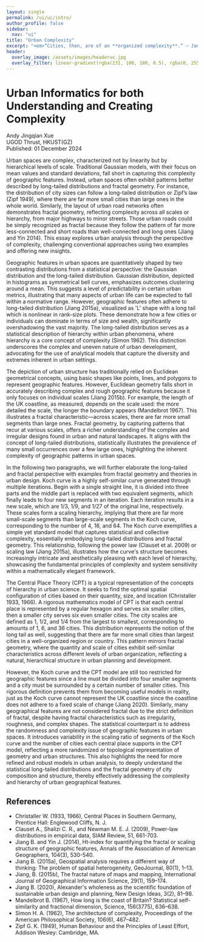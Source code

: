 ```yaml
---
layout: single
permalink: /ui/uc/intro/
author_profile: false
sidebar:
  nav: "ui"
title: "Urban Complexity"
excerpt: "<em>“Cities, then, are of an **organized complexity**.” — Jane Jacobs (1961), The Death and Life of Great American Cities <em>"
header:
  overlay_image: /assets/images/headeruc.jpg
  overlay_filter: linear-gradient(rgba(231, 100, 100, 0.5), rgba(0, 255, 255, 0.5))
---
```


# Urban Informatics for both Understanding and Creating Complexity
<div class="author-info">
  Andy Jingqian Xue<br>
  UGOD Thrust, HKUST(GZ)<br>
  Published: 01 December 2024
</div>

Urban spaces are complex, characterized not by linearity but by hierarchical levels of scale. Traditional Gaussian models, with their focus on mean values and standard deviations, fall short in capturing this complexity of geographic features. Instead, urban spaces often exhibit patterns better described by long-tailed distributions and fractal geometry. For instance, the distribution of city sizes can follow a long-tailed distribution or Zipf’s law (Zipf 1949), where there are far more small cities than large ones in the whole world. Similarly, the layout of urban road networks often demonstrates fractal geometry, reflecting complexity across all scales or hierarchy, from major highways to minor streets. Those urban roads could be simply recognized as fractal because they follow the pattern of far more less-connected and short roads than well-connected and long ones (Jiang and Yin 2014). This essay explores urban analysis through the perspective of complexity, challenging conventional approaches using two examples and offering new insights. 

Geographic features in urban spaces are quantitatively shaped by two contrasting distributions from a statistical perspective: the Gaussian distribution and the long-tailed distribution. Gaussian distribution, depicted in histograms as symmetrical bell curves, emphasizes outcomes clustering around a mean. This suggests a level of predictability in certain urban metrics, illustrating that many aspects of urban life can be expected to fall within a normative range. However, geographic features often adhere to long-tailed distribution (Jiang 2015a), visualized as 'L' shape with a long tail which is nonlinear in rank-size plots. These demonstrate how a few cities or individuals can dominate in terms of size and wealth, significantly overshadowing the vast majority. The long-tailed distribution serves as a statistical description of hierarchy within urban phenomena, where hierarchy is a core concept of complexity (Simon 1962). This distinction underscores the complex and uneven nature of urban development, advocating for the use of analytical models that capture the diversity and extremes inherent in urban settings. 

The depiction of urban structure has traditionally relied on Euclidean geometrical concepts, using basic shapes like points, lines, and polygons to represent geographic features. However, Euclidean geometry falls short in accurately describing complex and rough geographic features because it only focuses on individual scales (Jiang 2015b). For example, the length of the UK coastline, as measured, depends on the scale used: the more detailed the scale, the longer the boundary appears (Mandelbrot 1967). This illustrates a fractal characteristic—across scales, there are far more small segments than large ones. Fractal geometry, by capturing patterns that recur at various scales, offers a richer understanding of the complex and irregular designs found in urban and natural landscapes. It aligns with the concept of long-tailed distributions, statistically illustrates the prevalence of many small occurrences over a few large ones, highlighting the inherent complexity of geographic patterns in urban spaces.

In the following two paragraphs, we will further elaborate the long-tailed and fractal perspective with examples from fractal geometry and theories in urban design. Koch curve is a highly self-similar curve generated through multiple iterations. Begin with a single straight line, it is divided into three parts and the middle part is replaced with two equivalent segments, which finally leads to four new segments in an iteration. Each iteration results in a new scale, which are 1/3, 1/9, and 1/27 of the original line, respectively. These scales form a scaling hierarchy, implying that there are far more small-scale segments than large-scale segments in the Koch curve, corresponding to the number of 4, 16, and 64. The Koch curve exemplifies a simple yet standard model that captures statistical and collective complexity, essentially embodying long-tailed distributions and fractal geometry. This relationship, following the power law (Clauset et al. 2009) or scaling law (Jiang 2015a), illustrates how the curve's structure becomes increasingly intricate and aesthetically pleasing with each level of hierarchy, showcasing the fundamental principles of complexity and system sensitivity within a mathematically elegant framework.

The Central Place Theory (CPT) is a typical representation of the concepts of hierarchy in urban science. It seeks to find the optimal spatial configuration of cities based on their quantity, size, and location (Christaller 1933, 1966). A rigorous mathematics model of CPT is that each central place is represented by a regular hexagon and serves six smaller cities, then a smaller city serves six even smaller cities. The city scales are defined as 1, 1/2, and 1/4 from the largest to smallest, corresponding to amounts of 1, 6, and 36 cities. This distribution represents the notion of the long tail as well, suggesting that there are far more small cities than largest cities in a well-organized region or country. This pattern mirrors fractal geometry, where the quantity and scale of cities exhibit self-similar characteristics across different levels of urban organization, reflecting a natural, hierarchical structure in urban planning and development. 

However, the Koch curve and the CPT model are still too restricted for geographic features since a line must be divided into four smaller segments and a city must be surrounded by a certain number of smaller cities. This rigorous definition prevents them from becoming useful models in reality, just as the Koch curve cannot represent the UK coastline since the coastline does not adhere to a fixed scale of change (Jiang 2020). Similarly, many geographical features are not considered fractal due to the strict definition of fractal, despite having fractal characteristics such as irregularity, roughness, and complex shapes. The statistical counterpart is to address the randomness and complexity issue of geographic features in urban spaces. It introduces variability in the scaling ratio of segments of the Koch curve and the number of cities each central place supports in the CPT model, reflecting a more randomized or topological representation of geometry and urban structures. This also highlights the need for more refined and robust models in urban analysis, to deeply understand the statistical long-tailed distributions and the fractal geometry of city composition and structure, thereby effectively addressing the complexity and hierarchy of urban geographical features.


## References
- Christaller W. (1933, 1966), Central Places in Southern Germany, Prentice Hall: Englewood Cliffs, N. J.
- Clauset A., Shalizi C. R., and Newman M. E. J. (2009), Power-law distributions in empirical data, SIAM Review, 51, 661-703.
- Jiang B. and Yin J. (2014), Ht-index for quantifying the fractal or scaling structure of geographic features, Annals of the Association of American Geographers, 104(3), 530-540.<br>
- Jiang B. (2015a), Geospatial analysis requires a different way of thinking: The problem of spatial heterogeneity, GeoJournal, 80(1), 1–13.
- Jiang, B. (2015b), The fractal nature of maps and mapping, International Journal of Geographical Information Science, 29(1), 159–174.
- Jiang B. (2020), Alexander's wholeness as the scientific foundation of sustainable urban design and planning, New Design Ideas, 3(2), 81–98.
- Mandelbrot B. (1967), How long is the coast of Britain? Statistical self-similarity and fractional dimension, Science, 156(3775), 636–638.
- Simon H. A. (1962), The architecture of complexity, Proceedings of the American Philosophical Society, 106(6), 467–482.
- Zipf G. K. (1949), Human Behaviour and the Principles of Least Effort, Addison Wesley: Cambridge, MA.
